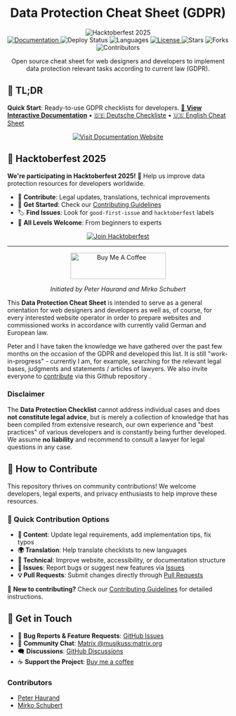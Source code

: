 <h1 align="center">Data Protection Cheat Sheet (GDPR)</h1>

<p align="center">
  <img src="https://img.shields.io/badge/Hacktoberfest-2025-blueviolet?style=for-the-badge&logo=hacktoberfest" alt="Hacktoberfest 2025" />
  <br>
  <a href="https://mirkoschubert.github.io/datenschutz-checkliste/">
    <img src="https://img.shields.io/badge/📖_Documentation-Live-brightgreen?style=flat-square" alt="Documentation" />
  </a>
  <img src="https://img.shields.io/github/deployments/mirkoschubert/datenschutz-checkliste/github-pages?style=flat-square&label=Deploy" alt="Deploy Status" />
  <img src="https://img.shields.io/badge/Languages-DE_|_EN-blue?style=flat-square" alt="Languages" />
  <a href="https://github.com/mirkoschubert/datenschutz-checkliste/blob/master/LICENSE">
    <img src="https://img.shields.io/github/license/mirkoschubert/datenschutz-checkliste.svg?style=flat-square" alt="License" />
  </a>
  <img src="https://img.shields.io/github/stars/mirkoschubert/datenschutz-checkliste?style=flat-square" alt="Stars" />
  <img src="https://img.shields.io/github/forks/mirkoschubert/datenschutz-checkliste?style=flat-square" alt="Forks" />
  <img src="https://img.shields.io/github/contributors/mirkoschubert/datenschutz-checkliste?style=flat-square" alt="Contributors" />
</p>

<p align="center">Open source cheat sheet for web designers and developers to implement data protection relevant tasks according to current law (GDPR).</p>

## 🚀 TL;DR

**Quick Start**: Ready-to-use GDPR checklists for developers. <a href="https://mirkoschubert.github.io/datenschutz-checkliste/" target="_blank">📖 **View Interactive Documentation**</a> • [🇩🇪 Deutsche Checkliste](checkliste.md) • [🇺🇸 English Cheat Sheet](cheat-sheet.md)

<p align="center">
  <a href="https://mirkoschubert.github.io/datenschutz-checkliste/" target="_blank">
    <img src="https://img.shields.io/badge/📖_Interactive_Documentation-Visit_Website-brightgreen?style=for-the-badge" alt="Visit Documentation Website" />
  </a>
</p>

## 🎃 Hacktoberfest 2025

**We're participating in Hacktoberfest 2025!** 🎉 Help us improve data protection resources for developers worldwide.

- 🌟 **Contribute**: Legal updates, translations, technical improvements
- 📝 **Get Started**: Check our [Contributing Guidelines](CONTRIBUTING.md)
- 🏷️ **Find Issues**: Look for `good-first-issue` and `hacktoberfest` labels
- 🤝 **All Levels Welcome**: From beginners to experts

<p align="center">
  <a href="CONTRIBUTING.md">
    <img src="https://img.shields.io/badge/🤝_Join_Hacktoberfest-Contribute_Now-blueviolet?style=for-the-badge" alt="Join Hacktoberfest" />
  </a>
</p>

---

<p align="center"><a href="https://www.buymeacoffee.com/musikuss" target="_blank"><img src="https://cdn.buymeacoffee.com/buttons/v2/default-green.png" alt="Buy Me A Coffee" style="height: 60px !important;width: 217px !important;" ></a></p>

<p align="center"><em>Initiated by Peter Haurand and Mirko Schubert</em></p>

This **Data Protection Cheat Sheet** is intended to serve as a general orientation for web designers and developers as well as, of course, for every interested website operator in order to prepare websites and commissioned works in accordance with currently valid German and European law.

Peter and I have taken the knowledge we have gathered over the past few months on the occasion of the GDPR and developed this list. It is still "work-in-progress" - currently I am, for example, searching for the relevant legal bases, judgments and statements / articles of lawyers. We also invite everyone to [contribute](https://github.com/mirkoschubert/datenschutz-checkliste#du-möchtest-gerne-mitwirken) via this Github repository .

### Disclaimer

The **Data Protection Checklist** cannot address individual cases and does **not constitute legal advice**, but is merely a collection of knowledge that has been compiled from extensive research, our own experience and "best practices" of various developers and is constantly being further developed. We assume **no liability** and recommend to consult a lawyer for legal questions in any case.

## 🤝 How to Contribute

This repository thrives on community contributions! We welcome developers, legal experts, and privacy enthusiasts to help improve these resources.

### 🚀 Quick Contribution Options

* **📝 Content**: Update legal requirements, add implementation tips, fix typos
* **🌍 Translation**: Help translate checklists to new languages
* **🔧 Technical**: Improve website, accessibility, or documentation structure
* **🐛 Issues**: Report bugs or suggest new features via [Issues](https://github.com/mirkoschubert/datenschutz-checkliste/issues)
* **💡 Pull Requests**: Submit changes directly through [Pull Requests](https://help.github.com/articles/about-pull-requests/)

📖 **New to contributing?** Check our [Contributing Guidelines](CONTRIBUTING.md) for detailed instructions.

## 💬 Get in Touch

- 🐛 **Bug Reports & Feature Requests**: [GitHub Issues](https://github.com/mirkoschubert/datenschutz-checkliste/issues)
- 💬 **Community Chat**: <a href="https://matrix.to/#/@musikuss:matrix.org" target="_blank">Matrix @musikuss:matrix.org</a>
- 🗨️ **Discussions**: [GitHub Discussions](https://github.com/mirkoschubert/datenschutz-checkliste/discussions)
- ☕ **Support the Project**: <a href="https://www.buymeacoffee.com/musikuss" target="_blank">Buy me a coffee</a>

### Contributors

* [Peter Haurand](https://github.com/peterhaurand)
* [Mirko Schubert](https://github.com/mirkoschubert)
